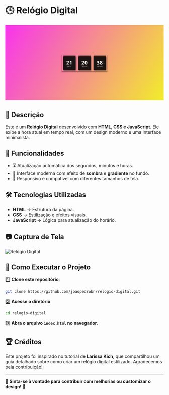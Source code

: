 # 🕒 Relógio Digital

![Relógio Digital](assets/relogio.png)

## 📌 Descrição

Este é um **Relógio Digital** desenvolvido com **HTML, CSS e JavaScript**. Ele exibe a hora atual em tempo real, com um design moderno e uma interface minimalista.

## 🚀 Funcionalidades

- ⏳ Atualização automática dos segundos, minutos e horas.
- 🎨 Interface moderna com efeito de **sombra** e **gradiente** no fundo.
- 📱 Responsivo e compatível com diferentes tamanhos de tela.

## 🛠️ Tecnologias Utilizadas

- **HTML** → Estrutura da página.
- **CSS** → Estilização e efeitos visuais.
- **JavaScript** → Lógica para atualização do horário.

## 📷 Captura de Tela

![Relógio Digital](assets/image.png)

## 👅 Como Executar o Projeto

1️⃣ **Clone este repositório**:

```bash
git clone https://github.com/joaopedrobn/relogio-digital.git
```

2️⃣ **Acesse o diretório**:

```bash
cd relogio-digital
```

3️⃣ **Abra o arquivo `index.html` no navegador**.

## 🏆 Créditos

Este projeto foi inspirado no tutorial de **Larissa Kich**, que compartilhou um guia detalhado sobre como criar um relógio digital estilizado. Agradecemos pela contribuição!

---

📌 **Sinta-se à vontade para contribuir com melhorias ou customizar o design!** 🚀
